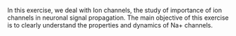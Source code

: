 

In this exercise, we deal with Ion channels, the study of importance of ion channels in neuronal signal propagation. The main objective of this exercise is to clearly understand the properties and dynamics of Na+ channels.
